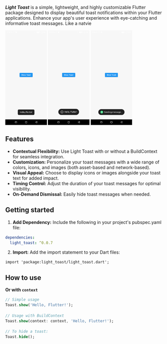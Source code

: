 ***Light Toast*** is a simple, lightweight, and highly customizable Flutter package designed to display beautiful toast notifications within your Flutter applications. Enhance your app's user experience with eye-catching and informative toast messages. Like a natvie

<img height="300" src="https://raw.githubusercontent.com/Anees7757/light_toast/master/assets/images/img1.png" alt=""/>
<img height="300" src="https://raw.githubusercontent.com/Anees7757/light_toast/master/assets/images/img2.png" alt=""/>
<img height="300" src="https://raw.githubusercontent.com/Anees7757/light_toast/master/assets/images/img3.png" alt=""/>


## Features

- **Contextual Flexibility:** Use Light Toast with or without a BuildContext for seamless integration.
- **Customization:** Personalize your toast messages with a wide range of colors, icons, and images (both asset-based and network-based).
- **Visual Appeal:** Choose to display icons or images alongside your toast text for added impact.
- **Timing Control:** Adjust the duration of your toast messages for optimal visibility.
- **On-Demand Dismissal:** Easily hide toast messages when needed.

## Getting started

1. **Add Dependency:** Include the following in your project's pubspec.yaml file:

```yaml
dependencies:
  light_toast: ^0.0.7
```

2. **Import:** Add the import statement to your Dart files:
```
import 'package:light_toast/light_toast.dart';
```

## How to use

**Or with `context`**
```dart
// Simple usage
Toast.show('Hello, Flutter!');

// Usage with BuildContext
Toast.show(context: context, 'Hello, Flutter!');

// To hide a toast:
Toast.hide();
```

